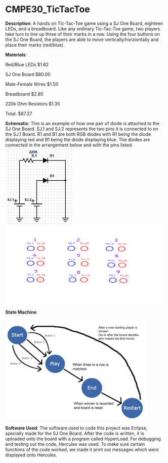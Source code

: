 # CMPE30_TicTacToe


**Description**: A hands on Tic-Tac-Toe game using a SJ One Board, eighteen LEDs, and a breadboard. Like any ordinary Tic-Tac-Toe game, two players take turn to line up three of their marks in a row. Using the four buttons on the SJ One Board, the players are able to move vertically/horziontally and place their marks (red/blue).



**Materials**:

Red/Blue LEDs           $1.62

SJ One Board            $80.00

Male-Female Wires       $1.50

Breadboard              $2.80

220k Ohm Resistors      $1.35

Total:                  $87.27



**Schematic**: This is an example of how one pair of diode is attached to the SJ One Board. SJ.1 and SJ.2 represents the two pins it is connected to on the SJ.1 Board. R1 and B1 are both RGB diodes with R1 being the diode displaying red and B1 being the diode displaying blue. The diodes are connected in the arrangement below and with the pins listed. 
![](Images/4ecf752fda4c25170afbcdaae41d5693.png) 
<img src="Images/diagram.jpg" width="500" height="250">



**State Machine**:

<img src="Images/bb0c81a622299688815de29dc5c28632.png" width="450">


**Software Used**: The software used to code this project was Eclipse, specially made for the SJ One Board. After the code is written, it is uploaded onto the board with a program called HyperLoad. For debugging and testing out the code, Hercules was used. To make sure certain functions of the code worked, we made it print out messages which were displayed onto Hercules.
